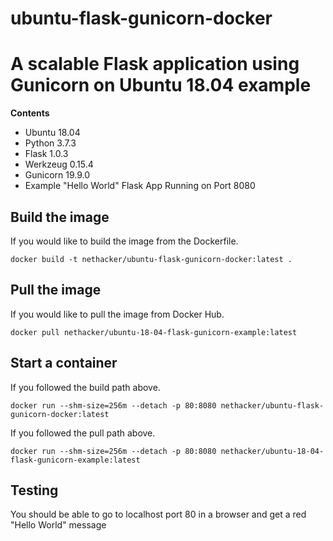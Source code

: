 # ubuntu-flask-gunicorn-docker

# A scalable Flask application using Gunicorn on Ubuntu 18.04 example

**Contents**
- Ubuntu 18.04
- Python 3.7.3
- Flask 1.0.3
- Werkzeug 0.15.4
- Gunicorn 19.9.0
- Example "Hello World" Flask App Running on Port 8080

## Build the image
If you would like to build the image from the Dockerfile.
```
docker build -t nethacker/ubuntu-flask-gunicorn-docker:latest .
```

## Pull the image
If you would like to pull the image from Docker Hub.
```
docker pull nethacker/ubuntu-18-04-flask-gunicorn-example:latest
```

## Start a container
If you followed the build path above.
```
docker run --shm-size=256m --detach -p 80:8080 nethacker/ubuntu-flask-gunicorn-docker:latest
```
If you followed the pull path above.
```
docker run --shm-size=256m --detach -p 80:8080 nethacker/ubuntu-18-04-flask-gunicorn-example:latest
```

## Testing
You should be able to go to localhost port 80 in a browser and get a red "Hello World" message


